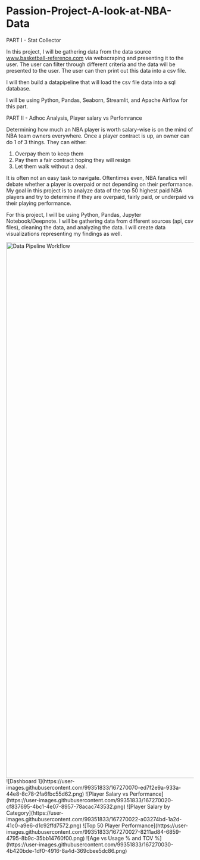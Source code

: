 # Passion-Project-A-look-at-NBA-Data

PART I - Stat Collector

In this project, I will be gathering data from the data source www.basketball-reference.com via webscraping and presenting it to the user. The user can filter through different criteria and the data will be presented to the user. The user can then print out this data into a csv file. 

I will then build a datapipeline that will load the csv file data into a sql database. 

I will be using Python, Pandas, Seaborn, Streamlit, and Apache Airflow for this part.


PART II - Adhoc Analysis, Player salary vs Perfomrance

Determining how much an NBA player is worth salary-wise is on the mind of NBA team owners everywhere. Once a player contract is up, an owner can do 1 of 3 things. They can either:

1. Overpay them to keep them
2. Pay them a fair contract hoping they will resign
3. Let them walk without a deal.

It is often not an easy task to navigate. Oftentimes even, NBA fanatics will debate whether a player is overpaid or not depending on their performance.
My goal in this project is to analyze data of the top 50 highest paid NBA players and try to determine if they are overpaid, fairly paid, or underpaid vs their playing performance.

For this project, I will be using Python, Pandas, Jupyter Notebook/Deepnote. I will be gathering data from different sources (api, csv files), cleaning the data, and analyzing the data. I will create data visualizations representing my findings as well.

<img width="1440" alt="Data Pipeline Workflow" src="https://user-images.githubusercontent.com/99351833/168076195-f6e41b04-9a1c-4935-b23d-9135d205eaf3.png">
![Dashboard 1](https://user-images.githubusercontent.com/99351833/167270070-ed7f2e9a-933a-44e8-8c78-2fa6fbc55d62.png)
![Player Salary vs Performance](https://user-images.githubusercontent.com/99351833/167270020-cf837695-4bc1-4e07-8957-78acac743532.png)
![Player Salary by Category](https://user-images.githubusercontent.com/99351833/167270022-a03274bd-1a2d-41c0-a9e6-d1c92ffd7572.png)
![Top 50 Player Performance](https://user-images.githubusercontent.com/99351833/167270027-8211ad84-6859-4795-8b9c-35bb14760f00.png)
![Age vs Usage % and TOV %](https://user-images.githubusercontent.com/99351833/167270030-4b420bde-1df0-4916-8a4d-369cbee5dc86.png)

